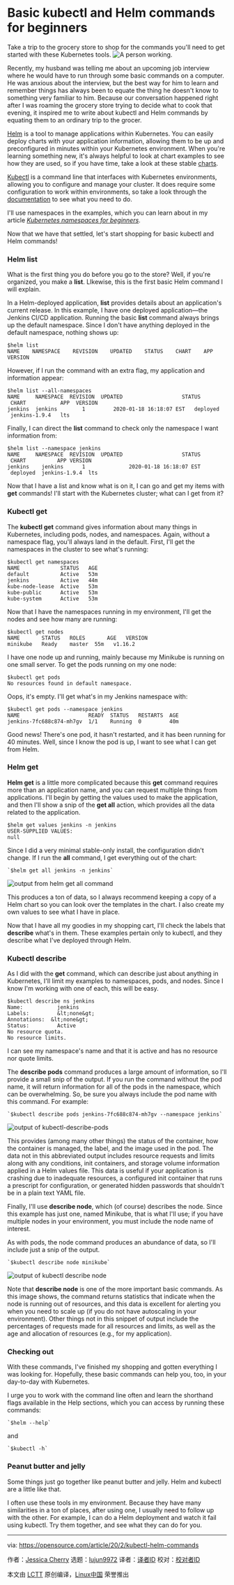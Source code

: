 [#]: collector: (lujun9972)
[#]: translator: ( )
[#]: reviewer: ( )
[#]: publisher: ( )
[#]: url: ( )
[#]: subject: (Basic kubectl and Helm commands for beginners)
[#]: via: (https://opensource.com/article/20/2/kubectl-helm-commands)
[#]: author: (Jessica Cherry https://opensource.com/users/jrepka)

Basic kubectl and Helm commands for beginners
======
Take a trip to the grocery store to shop for the commands you'll need to
get started with these Kubernetes tools.
![A person working.][1]

Recently, my husband was telling me about an upcoming job interview where he would have to run through some basic commands on a computer. He was anxious about the interview, but the best way for him to learn and remember things has always been to equate the thing he doesn't know to something very familiar to him. Because our conversation happened right after I was roaming the grocery store trying to decide what to cook that evening, it inspired me to write about kubectl and Helm commands by equating them to an ordinary trip to the grocer.

[Helm][2] is a tool to manage applications within Kubernetes. You can easily deploy charts with your application information, allowing them to be up and preconfigured in minutes within your Kubernetes environment. When you're learning something new, it's always helpful to look at chart examples to see how they are used, so if you have time, take a look at these stable [charts][3].

[Kubectl][4] is a command line that interfaces with Kubernetes environments, allowing you to configure and manage your cluster. It does require some configuration to work within environments, so take a look through the [documentation][5] to see what you need to do.

I'll use namespaces in the examples, which you can learn about in my article [_Kubernetes namespaces for beginners_][6].

Now that we have that settled, let's start shopping for basic kubectl and Helm commands!

### Helm list

What is the first thing you do before you go to the store? Well, if you're organized, you make a **list**. LIkewise, this is the first basic Helm command I will explain.

In a Helm-deployed application, **list** provides details about an application's current release. In this example, I have one deployed application—the Jenkins CI/CD application. Running the basic **list** command always brings up the default namespace. Since I don't have anything deployed in the default namespace, nothing shows up:


```
$helm list
NAME    NAMESPACE    REVISION    UPDATED    STATUS    CHART    APP VERSION
```

However, if I run the command with an extra flag, my application and information appear:


```
$helm list --all-namespaces
NAME     NAMESPACE  REVISION  UPDATED                   STATUS      CHART           APP  VERSION
jenkins  jenkins        1         2020-01-18 16:18:07 EST   deployed    jenkins-1.9.4   lts
```

Finally, I can direct the **list** command to check only the namespace I want information from:


```
$helm list --namespace jenkins
NAME     NAMESPACE  REVISION  UPDATED                   STATUS    CHART          APP VERSION
jenkins    jenkins      1              2020-01-18 16:18:07 EST  deployed  jenkins-1.9.4  lts    
```

Now that I have a list and know what is on it, I can go and get my items with **get** commands! I'll start with the Kubernetes cluster; what can I get from it?

### Kubectl get

The **kubectl get** command gives information about many things in Kubernetes, including pods, nodes, and namespaces. Again, without a namespace flag, you'll always land in the default. First, I'll get the namespaces in the cluster to see what's running:


```
$kubectl get namespaces
NAME             STATUS   AGE
default          Active   53m
jenkins          Active   44m
kube-node-lease  Active   53m
kube-public      Active   53m
kube-system      Active   53m
```

Now that I have the namespaces running in my environment, I'll get the nodes and see how many are running:


```
$kubectl get nodes
NAME       STATUS   ROLES       AGE   VERSION
minikube   Ready    master  55m   v1.16.2
```

I have one node up and running, mainly because my Minikube is running on one small server. To get the pods running on my one node:


```
$kubectl get pods
No resources found in default namespace.
```

Oops, it's empty. I'll get what's in my Jenkins namespace with:


```
$kubectl get pods --namespace jenkins
NAME                      READY  STATUS   RESTARTS  AGE
jenkins-7fc688c874-mh7gv  1/1    Running  0         40m
```

Good news! There's one pod, it hasn't restarted, and it has been running for 40 minutes. Well, since I know the pod is up, I want to see what I can get from Helm.

### Helm get

**Helm get** is a little more complicated because this **get** command requires more than an application name, and you can request multiple things from applications. I'll begin by getting the values used to make the application, and then I'll show a snip of the **get all** action, which provides all the data related to the application.


```
$helm get values jenkins -n jenkins
USER-SUPPLIED VALUES:
null
```

Since I did a very minimal stable-only install, the configuration didn't change. If I run the **all** command, I get everything out of the chart:


```
`$helm get all jenkins -n jenkins`
```

![output from helm get all command][7]

This produces a ton of data, so I always recommend keeping a copy of a Helm chart so you can look over the templates in the chart. I also create my own values to see what I have in place.

Now that I have all my goodies in my shopping cart, I'll check the labels that **describe** what's in them. These examples pertain only to kubectl, and they describe what I've deployed through Helm.

### Kubectl describe

As I did with the **get** command, which can describe just about anything in Kubernetes, I'll limit my examples to namespaces, pods, and nodes. Since I know I'm working with one of each, this will be easy.


```
$kubectl describe ns jenkins
Name:           jenkins
Labels:         &lt;none&gt;
Annotations:  &lt;none&gt;
Status:         Active
No resource quota.
No resource limits.
```

I can see my namespace's name and that it is active and has no resource nor quote limits.

The **describe pods** command produces a large amount of information, so I'll provide a small snip of the output. If you run the command without the pod name, it will return information for all of the pods in the namespace, which can be overwhelming. So, be sure you always include the pod name with this command. For example:


```
`$kubectl describe pods jenkins-7fc688c874-mh7gv --namespace jenkins`
```

![output of kubectl-describe-pods][8]

This provides (among many other things) the status of the container, how the container is managed, the label, and the image used in the pod. The data not in this abbreviated output includes resource requests and limits along with any conditions, init containers, and storage volume information applied in a Helm values file. This data is useful if your application is crashing due to inadequate resources, a configured init container that runs a prescript for configuration, or generated hidden passwords that shouldn't be in a plain text YAML file.

Finally, I'll use **describe node**, which (of course) describes the node. Since this example has just one, named Minikube, that is what I'll use; if you have multiple nodes in your environment, you must include the node name of interest.

As with pods, the node command produces an abundance of data, so I'll include just a snip of the output.


```
`$kubectl describe node minikube`
```

![output of kubectl describe node][9]

Note that **describe node** is one of the more important basic commands. As this image shows, the command returns statistics that indicate when the node is running out of resources, and this data is excellent for alerting you when you need to scale up (if you do not have autoscaling in your environment). Other things not in this snippet of output include the percentages of requests made for all resources and limits, as well as the age and allocation of resources (e.g., for my application).

### Checking out

With these commands, I've finished my shopping and gotten everything I was looking for. Hopefully, these basic commands can help you, too, in your day-to-day with Kubernetes.

I urge you to work with the command line often and learn the shorthand flags available in the Help sections, which you can access by running these commands:


```
`$helm --help`
```

and


```
`$kubectl -h`
```

### Peanut butter and jelly

Some things just go together like peanut butter and jelly. Helm and kubectl are a little like that.

I often use these tools in my environment. Because they have many similarities in a ton of places, after using one, I usually need to follow up with the other. For example, I can do a Helm deployment and watch it fail using kubectl. Try them together, and see what they can do for you.

--------------------------------------------------------------------------------

via: https://opensource.com/article/20/2/kubectl-helm-commands

作者：[Jessica Cherry][a]
选题：[lujun9972][b]
译者：[译者ID](https://github.com/译者ID)
校对：[校对者ID](https://github.com/校对者ID)

本文由 [LCTT](https://github.com/LCTT/TranslateProject) 原创编译，[Linux中国](https://linux.cn/) 荣誉推出

[a]: https://opensource.com/users/jrepka
[b]: https://github.com/lujun9972
[1]: https://opensource.com/sites/default/files/styles/image-full-size/public/lead-images/rh_003784_02_os.comcareers_os_rh2x.png?itok=jbRfXinl (A person working.)
[2]: https://helm.sh/
[3]: https://github.com/helm/charts/tree/master/stable
[4]: https://kubernetes.io/docs/reference/kubectl/kubectl/
[5]: https://kubernetes.io/docs/reference/kubectl/overview/
[6]: https://opensource.com/article/19/12/kubernetes-namespaces
[7]: https://opensource.com/sites/default/files/uploads/helm-get-all.png (output from helm get all command)
[8]: https://opensource.com/sites/default/files/uploads/kubectl-describe-pods.png (output of kubectl-describe-pods)
[9]: https://opensource.com/sites/default/files/uploads/kubectl-describe-node.png (output of kubectl describe node)
